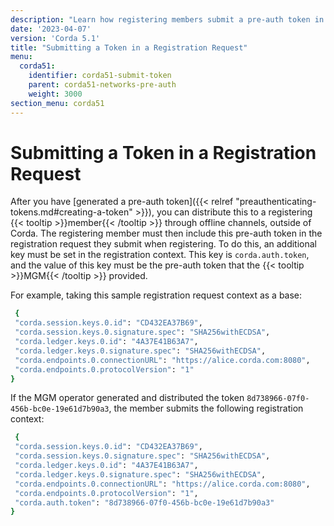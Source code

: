 ```yaml
---
description: "Learn how registering members submit a pre-auth token in their registration context."
date: '2023-04-07'
version: 'Corda 5.1'
title: "Submitting a Token in a Registration Request"
menu:
  corda51:
    identifier: corda51-submit-token
    parent: corda51-networks-pre-auth
    weight: 3000
section_menu: corda51
---
```

# Submitting a Token in a Registration Request

After you have [generated a pre-auth token]({{< relref "preauthenticating-tokens.md#creating-a-token" >}}), you can distribute this to a registering {{< tooltip >}}member{{< /tooltip >}} through offline channels, outside of Corda.
The registering member must then include this pre-auth token in the registration request they submit when registering. To do this, an additional key must be set in the registration context. This key is `corda.auth.token`, and the value of this key must be the pre-auth token that the {{< tooltip >}}MGM{{< /tooltip >}} provided.

For example, taking this sample registration request context as a base:

```bash
 {
 "corda.session.keys.0.id": "CD432EA37B69",
 "corda.session.keys.0.signature.spec": "SHA256withECDSA",
 "corda.ledger.keys.0.id": "4A37E41B63A7",
 "corda.ledger.keys.0.signature.spec": "SHA256withECDSA",
 "corda.endpoints.0.connectionURL": "https://alice.corda.com:8080",
 "corda.endpoints.0.protocolVersion": "1"
}
```

If the MGM operator generated and distributed the token `8d738966-07f0-456b-bc0e-19e61d7b90a3`, the member submits the following registration context:

```bash
 {
 "corda.session.keys.0.id": "CD432EA37B69",
 "corda.session.keys.0.signature.spec": "SHA256withECDSA",
 "corda.ledger.keys.0.id": "4A37E41B63A7",
 "corda.ledger.keys.0.signature.spec": "SHA256withECDSA",
 "corda.endpoints.0.connectionURL": "https://alice.corda.com:8080",
 "corda.endpoints.0.protocolVersion": "1",
 "corda.auth.token": "8d738966-07f0-456b-bc0e-19e61d7b90a3"
}
```
